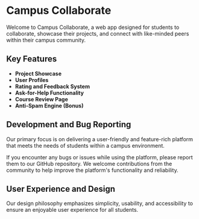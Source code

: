# Campus Collaborate

Welcome to Campus Collaborate, a web app designed for students to collaborate, showcase their projects, and connect with like-minded peers within their campus community.

## Key Features

- **Project Showcase**
- **User Profiles**
- **Rating and Feedback System**
- **Ask-for-Help Functionality**
- **Course Review Page**
- **Anti-Spam Engine (Bonus)**

## Development and Bug Reporting

Our primary focus is on delivering a user-friendly and feature-rich platform that meets the needs of students within a campus environment.

If you encounter any bugs or issues while using the platform, please report them to our GitHub repository. We welcome contributions from the community to help improve the platform's functionality and reliability.

## User Experience and Design

Our design philosophy emphasizes simplicity, usability, and accessibility to ensure an enjoyable user experience for all students.


